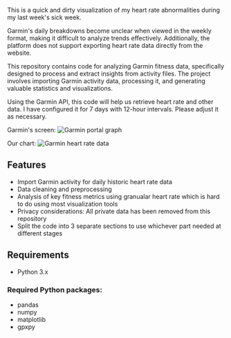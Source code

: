 This is a quick and dirty visualization of my heart rate abnormalities during my last week's sick week.

Garmin's daily breakdowns become unclear when viewed in the weekly format, making it difficult to analyze trends effectively. Additionally, the platform does not support exporting heart rate data directly from the website.

This repository contains code for analyzing Garmin fitness data, specifically designed to process and extract insights from activity files. 
The project involves importing Garmin activity data, processing it, and generating valuable statistics and visualizations.

Using the Garmin API, this code will help us retrieve heart rate and other data. I have configured it for 7 days with 12-hour intervals. Please adjust it as necessary.

Garmin's screen:
![Garmin portal graph](https://github.com/user-attachments/assets/d1d89e99-ecfd-4091-b131-b390e952a12a)


Our chart:
![Garmin heart rate data](https://github.com/user-attachments/assets/98f32de6-485a-4c51-8542-b75efaa433a2)


## Features
- Import Garmin activity for daily historic heart rate data
- Data cleaning and preprocessing
- Analysis of key fitness metrics using granualar heart rate which is hard to do using most visualization tools
- Privacy considerations: All private data has been removed from this repository
- Split the code into 3 separate sections to use whichever part needed at different stages

## Requirements
- Python 3.x

### Required Python packages:
- pandas
- numpy
- matplotlib
- gpxpy

